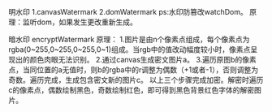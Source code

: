 明水印
1.canvasWatermark
2.domWatermark
ps:水印防篡改watchDom。
原理：监听dom，如果发生更改重新生成。

暗水印
encryptWatermark
原理：
1.图片是由n个像素点组成，每个像素点为rgba(0~255,0~255,0~255,0~1)组成。当rgb中的值改动幅度较小时，像素点呈现出的颜色肉眼无法识别。
2.通过canvas生成密文图片a。
3.遍历原图b的像素点，当同位置的a无值时，则b的rgba中的r调整为偶数（+1或者-1），否则调整为奇数。遍历完成，生成包含密文新的图片c。
以上三个步骤完成加密。解密时遍历c的像素点，偶数绘制黑色，奇数绘制红色，即可得到黑色背景红色字体的解密图片。
